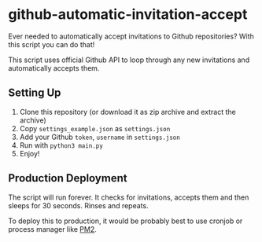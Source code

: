 # github-automatic-invitation-accept

Ever needed to automatically accept invitations to Github repositories? With this script you can do that!

This script uses official Github API to loop through any new invitations and automatically accepts them.

## Setting Up

1) Clone this repository (or download it as zip archive and extract the archive)
2) Copy ``settings_example.json`` as ``settings.json``
3) Add your Github ``token``, ``username`` in ``settings.json``
4) Run with ``python3 main.py``
5) Enjoy!

## Production Deployment

The script will run forever. It checks for invitations, accepts them and then sleeps for 30 seconds. Rinses and repeats.

To deploy this to production, it would be probably best to use cronjob or process manager like [PM2](https://pm2.io).
